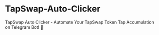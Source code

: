 # TapSwap-Auto-Clicker
TapSwap Auto Clicker  - Automate Your TapSwap Token Tap Accumulation on Telegram Bot! 🤖
